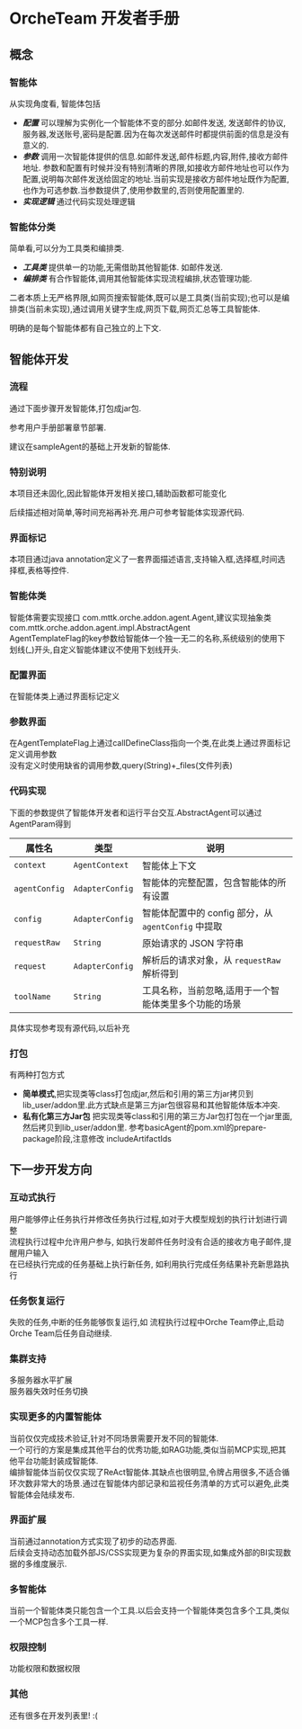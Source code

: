 # OrcheTeam 开发者手册

## 概念

### 智能体
从实现角度看, 智能体包括
 - ***配置*** 可以理解为实例化一个智能体不变的部分.如邮件发送, 发送邮件的协议,服务器,发送账号,密码是配置.因为在每次发送邮件时都提供前面的信息是没有意义的.
 - ***参数*** 调用一次智能体提供的信息.如邮件发送,邮件标题,内容,附件,接收方邮件地址. 参数和配置有时候并没有特别清晰的界限,如接收方邮件地址也可以作为配置,说明每次邮件发送给固定的地址.当前实现是接收方邮件地址既作为配置,也作为可选参数.当参数提供了,使用参数里的,否则使用配置里的.
- ***实现逻辑*** 通过代码实现处理逻辑

### 智能体分类
简单看,可以分为工具类和编排类. 
- ***工具类*** 提供单一的功能,无需借助其他智能体. 如邮件发送.
- ***编排类*** 有合作智能体,调用其他智能体实现流程编排,状态管理功能.

二者本质上无严格界限,如网页搜索智能体,既可以是工具类(当前实现);也可以是编排类(当前未实现),通过调用关键字生成,网页下载,网页汇总等工具智能体.

明确的是每个智能体都有自己独立的上下文.

## 智能体开发
### 流程
通过下面步骤开发智能体,打包成jar包.

参考用户手册部署章节部署.

建议在sampleAgent的基础上开发新的智能体.

### 特别说明
本项目还未固化,因此智能体开发相关接口,辅助函数都可能变化

后续描述相对简单,等时间充裕再补充.用户可参考智能体实现源代码.

### 界面标记
本项目通过java annotation定义了一套界面描述语言,支持输入框,选择框,时间选择框,表格等控件.

### 智能体类
智能体需要实现接口 com.mttk.orche.addon.agent.Agent,建议实现抽象类com.mttk.orche.addon.agent.impl.AbstractAgent  
AgentTemplateFlag的key参数给智能体一个独一无二的名称,系统级别的使用下划线(_)开头,自定义智能体建议不使用下划线开头.

### 配置界面
在智能体类上通过界面标记定义

### 参数界面
在AgentTemplateFlag上通过callDefineClass指向一个类,在此类上通过界面标记定义调用参数  
没有定义时使用缺省的调用参数,query(String)+_files(文件列表)

### 代码实现

下面的参数提供了智能体开发者和运行平台交互.AbstractAgent可以通过AgentParam得到

| 属性名 | 类型 | 说明 |
|--------|------|------|
| `context` | `AgentContext` | 智能体上下文 |
| `agentConfig` | `AdapterConfig` | 智能体的完整配置，包含智能体的所有设置 |
| `config` | `AdapterConfig` | 智能体配置中的 config 部分，从 `agentConfig` 中提取 |
| `requestRaw` | `String` | 原始请求的 JSON 字符串 |
| `request` | `AdapterConfig` | 解析后的请求对象，从 `requestRaw` 解析得到 |
| `toolName` | `String` | 工具名称，当前忽略,适用于一个智能体类里多个功能的场景 |

具体实现参考现有源代码,以后补充

### 打包
有两种打包方式
- **简单模式**,把实现类等class打包成jar,然后和引用的第三方jar拷贝到lib_user/addon里.此方式缺点是第三方jar包很容易和其他智能体版本冲突.
- **私有化第三方Jar包** 把实现类等class和引用的第三方Jar包打包在一个jar里面,然后拷贝到lib_user/addon里. 参考basicAgent的pom.xml的prepare-package阶段,注意修改 includeArtifactIds


## 下一步开发方向
### 互动式执行
用户能够停止任务执行并修改任务执行过程,如对于大模型规划的执行计划进行调整  
流程执行过程中允许用户参与, 如执行发邮件任务时没有合适的接收方电子邮件,提醒用户输入  
在已经执行完成的任务基础上执行新任务, 如利用执行完成任务结果补充新思路执行
### 任务恢复运行
失败的任务,中断的任务能够恢复运行,如 流程执行过程中Orche Team停止,启动Orche Team后任务自动继续.
### 集群支持
多服务器水平扩展  
服务器失效时任务切换  
### 实现更多的内置智能体
当前仅仅完成技术验证,针对不同场景需要开发不同的智能体.  
一个可行的方案是集成其他平台的优秀功能,如RAG功能,类似当前MCP实现,把其他平台功能封装成智能体.  
编排智能体当前仅仅实现了ReAct智能体.其缺点也很明显,令牌占用很多,不适合循环次数非常大的场景.通过在智能体内部记录和监视任务清单的方式可以避免,此类智能体会陆续发布.

### 界面扩展
当前通过annotation方式实现了初步的动态界面.  
后续会支持动态加载外部JS/CSS实现更为复杂的界面实现,如集成外部的BI实现数据的多维度展示.

### 多智能体
当前一个智能体类只能包含一个工具.以后会支持一个智能体类包含多个工具,类似一个MCP包含多个工具一样.

### 权限控制
功能权限和数据权限
### 其他
还有很多在开发列表里! :(


